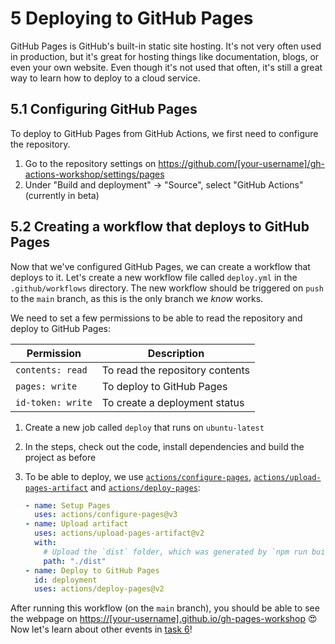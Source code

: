 # 5 Deploying to GitHub Pages

GitHub Pages is GitHub's built-in static site hosting.
It's not very often used in production, but it's great for hosting things like documentation, blogs, or even your own website.
Even though it's not used that often, it's still a great way to learn how to deploy to a cloud service.

## 5.1 Configuring GitHub Pages

To deploy to GitHub Pages from GitHub Actions, we first need to configure the repository.

1. Go to the repository settings on <https://github.com/[your-username]/gh-actions-workshop/settings/pages>
1. Under "Build and deployment" -> "Source", select "GitHub Actions" (currently in beta)

## 5.2 Creating a workflow that deploys to GitHub Pages

Now that we've configured GitHub Pages, we can create a workflow that deploys to it.
Let's create a new workflow file called `deploy.yml` in the `.github/workflows` directory.
The new workflow should be triggered on `push` to the `main` branch, as this is the only branch we _know_ works.

We need to set a few permissions to be able to read the repository and deploy to GitHub Pages:

| Permission        | Description                     |
| ----------------- | ------------------------------- |
| `contents: read`  | To read the repository contents |
| `pages: write`    | To deploy to GitHub Pages       |
| `id-token: write` | To create a deployment status   |

1. Create a new job called `deploy` that runs on `ubuntu-latest`
1. In the steps, check out the code, install dependencies and build the project as before
1. To be able to deploy, we use [`actions/configure-pages`](https://github.com/actions/configure-pages), [`actions/upload-pages-artifact`](https://github.com/actions/upload-pages-artifact) and [`actions/deploy-pages`](https://github.com/actions/deploy-pages):

   ```yaml
   - name: Setup Pages
     uses: actions/configure-pages@v3
   - name: Upload artifact
     uses: actions/upload-pages-artifact@v2
     with:
       # Upload the `dist` folder, which was generated by `npm run build`
       path: "./dist"
   - name: Deploy to GitHub Pages
     id: deployment
     uses: actions/deploy-pages@v2
   ```

After running this workflow (on the `main` branch), you should be able to see the webpage on <https://[your-username].github.io/gh-pages-workshop> 😍
Now let's learn about other events in [task 6](../6/README.md)!
